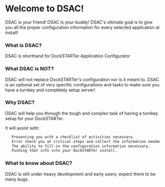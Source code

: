 # Welcome to DSAC!

DSAC is your friend! DSAC is your buddy!  DSAC's ultimate goal is to give you all the proper configuration information for every selected application at install!

### What is DSAC?

DSAC is shorthand for DockSTARTer Application Configurator

### What DSAC is NOT?

DSAC will not replace DockSTARTer's configuration nor is it meant to. DSAC is an optional set of very specific configurations and tasks to make sure you have a turnkey and completely setup server!

### Why DSAC?

DSAC will help you through the tough and complex task of having a turnkey setup for your DockSTARTer.


It will assist with:
```bash
   Presenting you with a checklist of activities necessary.
   Error check you at critical steps and collect the information needed to continue.
   The ability to fill-in the configuration information necessary.
   Pushing that info into your DockSTARTer install.
```

### What to know about DSAC?

DSAC is still under heavy development and early users; expect there to be many bugs.
